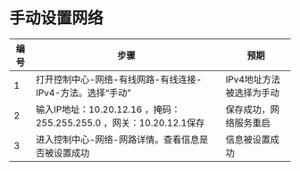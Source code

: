 # 手动设置网络

| 编号 | 步骤                   | 预期                                                         |
| ----| ---------------------- | ------------------------------------------------------------ |
| 1   |打开控制中心-网络-有线网路-有线连接-IPv4-方法。选择“手动”|  IPv4地址方法被选择为手动              |
| 2   | 输入IP地址：10.20.12.16 ，掩码：255.255.255.0 ，网关：10.20.12.1保存   | 保存成功，网络服务重启 |
| 3   | 进入控制中心-网络-网路详情。查看信息是否被设置成功          | 信息被设置成功 |

